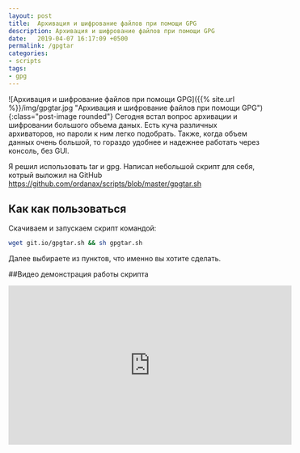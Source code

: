 ```yaml
---
layout: post
title:  Архивация и шифрование файлов при помощи GPG
description: Архивация и шифрование файлов при помощи GPG
date:   2019-04-07 16:17:09 +0500
permalink: /gpgtar
categories: 
- scripts
tags:
- gpg
---
```

![Архивация и шифрование файлов при помощи GPG]({{% site.url %}}/img/gpgtar.jpg "Архивация и шифрование файлов при помощи GPG"){:class="post-image rounded"} Сегодня встал вопрос архивации и шифровании большого объема даных.
Есть куча различных архиваторов, но пароли к ним легко подобрать. Также, когда объем данных очень большой, то гораздо удобнее и надежнее работать через консоль, без GUI.

Я решил использовать tar и gpg. Написал небольшой скрипт для себя, котрый выложил на GitHub https://github.com/ordanax/scripts/blob/master/gpgtar.sh

## Как как пользоваться
Скачиваем и запускаем скрипт командой:

```bash
wget git.io/gpgtar.sh && sh gpgtar.sh
```

Далее выбираете из пунктов, что именно вы хотите сделать.

##Видео демонстрация работы скрипта
<iframe width="560" height="315" src="https://www.youtube.com/embed/OK9U4Hf5-6w" frameborder="0" allow="accelerometer; autoplay; encrypted-media; gyroscope; picture-in-picture" allowfullscreen></iframe>
